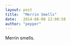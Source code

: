 ```yaml
---
layout: post
title:  "Merrin Smells"
date:   2014-08-08 12:00:58
author: "pepper"
---
```



Merrin smells.
